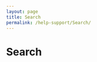 ```yaml
---
layout: page
title: Search
permalink: /help-support/Search/
---
```


<h1 xmlns="http://www.w3.org/1999/xhtml">Search</h1><f:function name="Composite.AspNet.LoadUserControl" xmlns:f="http://www.composite.net/ns/function/1.0">
  <f:param name="Path" value="~/Frontend/Custom/Web/Forms/Controls/Search.ascx" xmlns:f="http://www.composite.net/ns/function/1.0" />
</f:function>